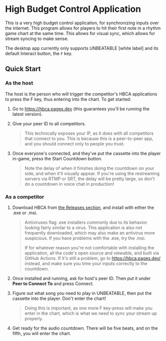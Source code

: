 # High Budget Control Application

This is a very high budget control application, for synchronizing inputs over the internet. This program allows for players to hit their first note in a rhythm game chart at the same time. This allows for visual sync, which allows for stream syncing to make sense.

The desktop app currently only supports UNBEATABLE [white label] and its default Interact button, the `F` key.

## Quick Start

### As the host
The host is the person who will trigger the competitor's HBCA applications to press the F key, thus entering into the chart. To get started:

1. Go to https://hbca.pages.dev (this guarantees you'll be running the latest version).

2. Give your peer ID to all competitors.
    > This technically exposes your IP, as it does with all competitors that connect to you. This is because this is a peer-to-peer app, and you should connect only to people you trust.

3. Once everyone's connected, and they've put the cassette into the player in-game, press the Start Countdown button.
    > Note the delay of when it finishes doing the countdown on your side, and when it'll visually appear. If you're using the restreaming servers via RTMP or SRT, the delay will be pretty large, so don't do a countdown in voice chat in production!

### As a competitor
1. Download HBCA from [the Releases section](https://github.com/some1chan/hbca/releases/), and install with either the .exe or .msi.
    > Antiviruses flag .exe installers commonly due to its behavior looking fairly similar to a virus. This application is also not frequently downloaded, which may also make an antivirus more suspicious. If you have problems with the .exe, try the .msi.
    > 
    > If for whatever reason you're not comfortable with installing the application, all the code's open source and viewable, and built via GitHub Actions. If it's still a problem, go to https://hbca.pages.dev/ instead, and make sure you time your inputs correctly to the countdown. 

2. Once installed and running, ask for host's peer ID. Then put it under **Peer to Connect To** and press Connect.

3. Figure out what song you need to play in UNBEATABLE, then put the cassette into the player. Don't enter the chart!
    > Doing this is important, as one more F key-press will make you enter in the chart, which is what we need to sync your stream up properly.

4. Get ready for the audio countdown. There will be five beats, and on the fifth, you will enter the chart.

